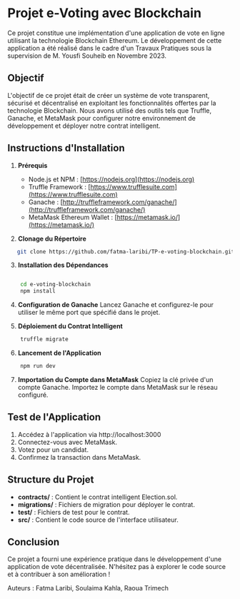 # Projet e-Voting avec Blockchain

Ce projet constitue une implémentation d'une application de vote en ligne utilisant la technologie Blockchain Ethereum. Le développement de cette application a été réalisé dans le cadre d'un Travaux Pratiques sous la supervision de M. Yousfi Souheib en Novembre 2023.

## Objectif

L'objectif de ce projet était de créer un système de vote transparent, sécurisé et décentralisé en exploitant les fonctionnalités offertes par la technologie Blockchain. Nous avons utilisé des outils tels que Truffle, Ganache, et MetaMask pour configurer notre environnement de développement et déployer notre contrat intelligent.

## Instructions d'Installation

1. **Prérequis**
   - Node.js et NPM : [https://nodejs.org](https://nodejs.org)
   - Truffle Framework : [https://www.trufflesuite.com](https://www.trufflesuite.com)
   - Ganache : [http://truffleframework.com/ganache/](http://truffleframework.com/ganache/)
   - MetaMask Ethereum Wallet : [https://metamask.io/](https://metamask.io/)

2. **Clonage du Répertoire**
```bash
   git clone https://github.com/fatma-laribi/TP-e-voting-blockchain.git
```


3. **Installation des Dépendances**
```bash

    cd e-voting-blockchain
    npm install
```
4. **Configuration de Ganache**
Lancez Ganache et configurez-le pour utiliser le même port que spécifié dans le projet.

5. **Déploiement du Contrat Intelligent**
```bash
    truffle migrate
```
6. **Lancement de l'Application**
```bash
    npm run dev
```

7. **Importation du Compte dans MetaMask**
Copiez la clé privée d'un compte Ganache.
Importez le compte dans MetaMask sur le réseau configuré.

## Test de l'Application
1. Accédez à l'application via http://localhost:3000
2. Connectez-vous avec MetaMask.
3. Votez pour un candidat.
4. Confirmez la transaction dans MetaMask.

## Structure du Projet
- **contracts/** : Contient le contrat intelligent Election.sol.
- **migrations/** : Fichiers de migration pour déployer le contrat.
- **test/** : Fichiers de test pour le contrat.
- **src/** : Contient le code source de l'interface utilisateur.


## Conclusion
Ce projet a fourni une expérience pratique dans le développement d'une application de vote décentralisée. N'hésitez pas à explorer le code source et à contribuer à son amélioration !

Auteurs : Fatma Laribi, Soulaima Kahla, Raoua Trimech